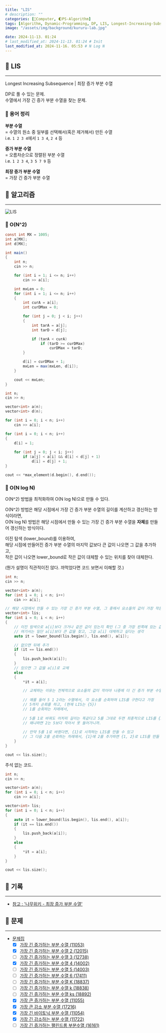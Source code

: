 ```yaml
---
title: "LIS"
# description: ""
categories: [💫Computer, 🌓PS-Algorithm]
tags: [Algorithm, Dynamic-Programming, DP, LIS, Longest-Increasing-Subsequence]
image: "/assets/img/background/kururu-lab.jpg"

date: 2024-11-13. 01:24
# last_modified_at: 2024-11-13. 01:24 # Init
last_modified_at: 2024-11-16. 05:53 # N Log N
---
```


## 💫 LIS

---

Longest Increasing Subsequence | 최장 증가 부분 수열  

DP로 풀 수 있는 문제.  
수열에서 가장 긴 증가 부분 수열을 찾는 문제.  

### 🫧 용어 정리

**부분 수열**  
= 수열의 원소 중 일부를 선택해서(혹은 제거해서) 만든 수열  
i.e. `1 2 3 4`에서 `1 3 4`, `2 4` 등  

**증가 부분 수열**  
= 오름차순으로 정렬된 부분 수열  
i.e. `1 2 3 4`, `3 5 7 9` 등  

**최장 증가 부분 수열**  
= 가장 긴 증가 부분 수열  

## 💫 알고리즘

---

![LIS](/assets/img/post/2024/241113_223106.png)

### 🫧 O(N^2)

```cs
const int MX = 1005;
int a[MX];
int d[MX];

int main()
{
	int n;
	cin >> n;

	for (int i = 1; i <= n; i++)
		cin >> a[i];

	int mxLen = 0;
	for (int i = 1; i <= n; i++)
	{
		int curA = a[i];
		int curDMax = 0;

		for (int j = 0; j < i; j++)
		{
			int tarA = a[j];
			int tarD = d[j];

			if (tarA < curA)
				if (tarD >= curDMax)
					curDMax = tarD;
		}

		d[i] = curDMax + 1;
		mxLen = max(mxLen, d[i]);
	}

	cout << mxLen;
}
```

```cpp
int n;
cin >> n;

vector<int> a(n);
vector<int> d(n);

for (int i = 0; i < n; i++)
	cin >> a[i];

for (int i = 0; i < n; i++)
{
	d[i] = 1;
	
	for (int j = 0; j < i; j++)
		if (a[j] < a[i] && d[i] < d[j] + 1)
			d[i] = d[j] + 1;
}

cout << *max_element(d.begin(), d.end());
```

### 🫧 O(N log N)

O(N^2) 방법을 최적화하여 O(N log N)으로 만들 수 있다.  

O(N^2) 방법은 해당 시점에서 가장 긴 증가 부분 수열의 길이를 계산하고 갱신하는 방식이라면,  
O(N log N) 방법은 해당 시점에서 만들 수 있는 가장 긴 증가 부분 수열을 **자체**를 만들어 갱신하는 방식이다.  

이진 탐색 (lower_bound)를 이용하여,  
해당 시점에 만들어진 증가 부분 수열의 마지막 값보다 큰 값이 나오면 그 값을 추가하고,  
작은 값이 나오면 lower_bound로 작은 값이 대체할 수 있는 위치를 찾아 대체한다.  

(뭔가 설명이 직관적이진 않다. 까먹었다면 코드 보면서 이해할 것.)  

```cpp
int n;
cin >> n;

vector<int> a(n);
for (int i = 0; i < n; i++)
	cin >> a[i];

// 해당 시점에서 만들 수 있는 가장 긴 증가 부분 수열, 그 중에서 요소들의 값이 가장 작은 수열을 만들어 나간다.
vector<int> lis;
for (int i = 0; i < n; i++)
{
	// 이진 탐색으로 a[i]보다 크거나 같은 값이 있는지 확인 (그 중 가장 왼쪽에 있는 값)
	// 여기서는 일단 a[i]보다 큰 값을 찾고, 그걸 a[i] 대체하고 싶다는 생각
	auto it = lower_bound(lis.begin(), lis.end(), a[i]);

	// 없으면 뒤에 추가
	if (it == lis.end())
	{
		lis.push_back(a[i]);
	}
	// 있으면 그 값을 a[i]로 교체
	else
	{
		*it = a[i];

		// 교체하는 이유는 전체적으로 요소들의 값이 작아야 나중에 더 긴 증가 부분 수열을 만들 수 있는 가능성이 높아지기 때문
		
		// 예를 들어 5 1 2라는 수열에서, 각 요소를 순회하며 LIS를 구한다고 가정
		// 5까지 순회를 하고, (현재 LIS는 {5})
		// 1를 순회하는 차례에서,
		
		// 5를 1로 바꿔도 어차피 길이는 똑같다고 5를 그대로 두면 최종적으로 LIS를 {5}로 만들 수 밖에 없다.
		// 왜냐하면 2는 5보다 작아서 못 들어가니까.
		
		// 만약 5를 1로 바꿨다면, {1}로 시작하는 LIS를 만들 수 있고
		// 그 다음 2를 순회하는 차례에서, {1}에 2를 추가하면 {1, 2}로 LIS를 만들 수 있다.
	}
}

cout << lis.size();
```

주석 없는 코드.  

```cpp
int n;
cin >> n;

vector<int> a(n);
for (int i = 0; i < n; i++)
	cin >> a[i];

vector<int> lis;
for (int i = 0; i < n; i++)
{
	auto it = lower_bound(lis.begin(), lis.end(), a[i]);
	if (it == lis.end())
	{
		lis.push_back(a[i]);
	}
	else
	{
		*it = a[i];
	}
}

cout << lis.size();
```

## 💫 기록

---

- [참고 : '나무위키 - 최장 증가 부분 수열'](https://namu.wiki/w/최장%20증가%20부분%20수열)  

## 💫 문제

---

- [문제집](https://www.acmicpc.net/workbook/view/5079)
  - [X] [가장 긴 증가하는 부분 수열 (11053)](https://www.acmicpc.net/problem/11053)
  - [X] [가장 긴 증가하는 부분 수열 2 (12015)](https://www.acmicpc.net/problem/12015)
  - [ ] [가장 긴 증가하는 부분 수열 3 (12738)](https://www.acmicpc.net/problem/12738)
  - [X] [가장 긴 증가하는 부분 수열 4 (14002)](https://www.acmicpc.net/problem/14002)
  - [ ] [가장 긴 증가하는 부분 수열 5 (14003)](https://www.acmicpc.net/problem/14003)
  - [ ] [가장 긴 증가하는 부분 수열 6 (17411)](https://www.acmicpc.net/problem/17411)
  - [ ] [가장 긴 증가하는 부분 수열 K (18837)](https://www.acmicpc.net/problem/18837)
  - [ ] [가장 긴 증가하는 부분 수열 k (18838)](https://www.acmicpc.net/problem/18838)
  - [ ] [가장 긴 증가하는 부분 수열 ks (18892)](https://www.acmicpc.net/problem/18892)
  - [X] [가장 큰 증가하는 부분 수열 (11055)](https://www.acmicpc.net/problem/11055)
  - [X] [가장 큰 감소 부분 수열 (17216)](https://www.acmicpc.net/problem/17216)
  - [X] [가장 긴 바이토닉 부분 수열 (11054)](https://www.acmicpc.net/problem/11054)
  - [X] [가장 긴 감소하는 부분 수열 (11722)](https://www.acmicpc.net/problem/11722)
  - [ ] [가장 긴 증가하는 팰린드롬 부분수열 (16161)](https://www.acmicpc.net/problem/16161)
